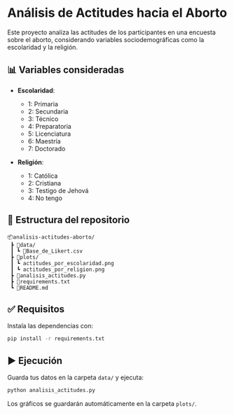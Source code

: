 # Análisis de Actitudes hacia el Aborto

Este proyecto analiza las actitudes de los participantes en una encuesta sobre el aborto, considerando variables sociodemográficas como la escolaridad y la religión.

## 📊 Variables consideradas

- **Escolaridad**: 
  - 1: Primaria
  - 2: Secundaria
  - 3: Técnico
  - 4: Preparatoria
  - 5: Licenciatura
  - 6: Maestría
  - 7: Doctorado

- **Religión**: 
  - 1: Católica
  - 2: Cristiana
  - 3: Testigo de Jehová
  - 4: No tengo

## 📁 Estructura del repositorio

```
📦analisis-actitudes-aborto/
 ┣ 📂data/
 ┃ ┗ 📄Base_de_Likert.csv
 ┣ 📂plots/
 ┃ ┗ actitudes_por_escolaridad.png
 ┃ ┗ actitudes_por_religion.png
 ┣ 📄analisis_actitudes.py
 ┣ 📄requirements.txt
 ┗ 📄README.md
```

## ✅ Requisitos

Instala las dependencias con:

```bash
pip install -r requirements.txt
```

## ▶️ Ejecución

Guarda tus datos en la carpeta `data/` y ejecuta:

```bash
python analisis_actitudes.py
```

Los gráficos se guardarán automáticamente en la carpeta `plots/`.